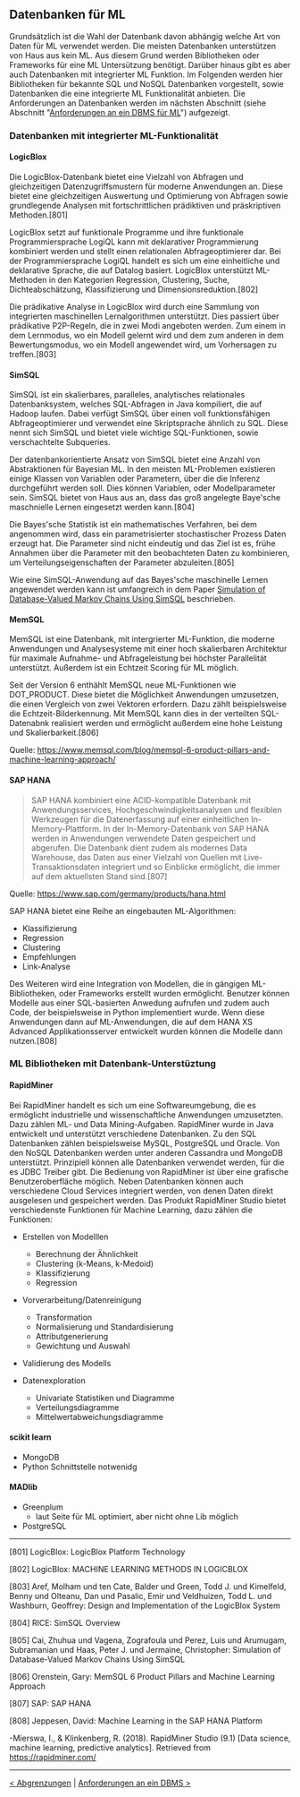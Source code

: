 ## Datenbanken für ML

Grundsätzlich ist die Wahl der Datenbank davon abhängig welche Art von Daten für ML verwendet werden. Die meisten Datenbanken unterstützen von Haus aus kein ML. Aus diesem Grund werden Bibliotheken oder Frameworks für eine ML Untersützung benötigt. Darüber hinaus gibt es aber auch Datenbanken mit integrierter ML Funktion. Im Folgenden werden hier Bibliotheken für bekannte SQL und NoSQL Datenbanken vorgestellt, sowie Datenbanken die eine integrierte ML Funktionalität anbieten. Die Anforderungen an Datenbanken werden im nächsten Abschnitt (siehe Abschnitt "[Anforderungen an ein DBMS für ML](#09_dbml_requirements)") aufgezeigt.

### Datenbanken mit integrierter ML-Funktionalität

#### LogicBlox

Die LogicBlox-Datenbank bietet eine Vielzahl von Abfragen und gleichzeitigen Datenzugriffsmustern für moderne Anwendungen an. Diese bietet eine gleichzeitigen Auswertung und Optimierung von Abfragen sowie grundlegende Analysen mit fortschrittlichen prädiktiven und präskriptiven Methoden.[801]

LogicBlox setzt auf funktionale Programme und ihre funktionale Programmiersprache LogiQL kann mit deklarativer Programmierung kombiniert werden und stellt einen relationalen Abfrageoptimierer dar. Bei der Programmiersprache LogiQL handelt es sich um eine einheitliche und deklarative Sprache, die auf Datalog basiert. LogicBlox unterstützt ML-Methoden in den Kategorien Regression, Clustering, Suche, Dichteabschätzung, Klassifizierung und Dimensionsreduktion.[802]

Die prädikative Analyse in LogicBlox wird durch eine Sammlung von integrierten maschinellen Lernalgorithmen unterstützt. Dies passiert über prädikative P2P-Regeln, die in zwei Modi angeboten werden. Zum einem in dem Lernmodus, wo ein Modell gelernt wird und dem zum anderen in dem Bewertungsmodus, wo ein Modell angewendet wird, um Vorhersagen zu treffen.[803]

#### SimSQL

SimSQL ist ein skalierbares, paralleles, analytisches relationales Datenbanksystem, welches SQL-Abfragen in Java kompiliert, die auf Hadoop laufen. Dabei verfügt SimSQL über einen voll funktionsfähigen Abfrageoptimierer und verwendet eine Skriptsprache ähnlich zu SQL. Diese nennt sich SimSQL und bietet viele wichtige SQL-Funktionen, sowie verschachtelte Subqueries.

Der datenbankorientierte Ansatz von SimSQL bietet eine Anzahl von Abstraktionen für Bayesian ML. In den meisten ML-Problemen existieren einige Klassen von Variablen oder Parametern, über die die Inferenz durchgeführt werden soll. Dies können Variablen, oder Modellparameter sein. SimSQL bietet von Haus aus an, dass das groß angelegte Baye'sche maschnielle Lernen eingesetzt werden kann.[804]

Die Bayes'sche Statistik ist ein mathematisches Verfahren, bei dem angenommen wird, dass ein parametrisierter stochastischer Prozess Daten erzeugt hat. Die Parameter sind nicht eindeutig und das Ziel ist es, frühe Annahmen über die Parameter mit den beobachteten Daten zu kombinieren, um Verteilungseigenschaften der Parameter abzuleiten.[805]

Wie eine SimSQL-Anwendung auf das Bayes'sche maschinelle Lernen angewendet werden kann ist umfangreich in dem Paper [Simulation of Database-Valued Markov Chains Using SimSQL](https://developer.logicblox.com/wp-content/uploads/2013/10/sigmod13-foula.pdf) beschrieben.

#### MemSQL

MemSQL ist eine Datenbank, mit intergrierter ML-Funktion, die moderne Anwendungen und Analysesysteme mit einer hoch skalierbaren Architektur für maximale Aufnahme- und Abfrageleistung bei höchster Parallelität unterstützt. Außerdem ist ein Echtzeit Scoring für ML möglich.

Seit der Version 6 enthählt MemSQL neue ML-Funktionen wie DOT_PRODUCT. Diese bietet die Möglichkeit Anwendungen umzusetzen, die einen Vergleich von zwei Vektoren erfordern. Dazu zählt beispielsweise die Echtzeit-Bilderkennung. Mit MemSQL kann dies in der verteilten SQL-Datenabnk realisiert werden und ermöglicht außerdem eine hohe Leistung und Skalierbarkeit.[806]

Quelle: https://www.memsql.com/blog/memsql-6-product-pillars-and-machine-learning-approach/

#### SAP HANA

> SAP HANA kombiniert eine ACID-kompatible Datenbank mit Anwendungsservices, Hochgeschwindigkeitsanalysen und flexiblen Werkzeugen für die Datenerfassung auf einer einheitlichen In-Memory-Plattform. In der In-Memory-Datenbank von SAP HANA werden in Anwendungen verwendete Daten gespeichert und abgerufen. Die Datenbank dient zudem als modernes Data Warehouse, das Daten aus einer Vielzahl von Quellen mit Live-Transaktionsdaten integriert und so Einblicke ermöglicht, die immer auf dem aktuellsten Stand sind.[807]

Quelle: https://www.sap.com/germany/products/hana.html

SAP HANA bietet eine Reihe an eingebauten ML-Algorithmen:

- Klassifizierung
- Regression
- Clustering
- Empfehlungen
- Link-Analyse

Des Weiteren wird eine Integration von Modellen, die in gängigen ML-Bibliotheken, oder Frameworks erstellt wurden ermöglicht. Benutzer können Modelle aus einer SQL-basierten Anwedung aufrufen und zudem auch Code, der beispielsweise in Python implementiert wurde. Wenn diese Anwendungen dann auf ML-Anwendungen, die auf dem HANA XS Advanced Applikationsserver entwickelt wurden können die Modelle dann nutzen.[808]

### ML Bibliotheken mit Datenbank-Unterstüztung

#### RapidMiner

Bei RapidMiner handelt es sich um eine Softwareumgebung, die es ermöglicht industrielle und wissenschaftliche Anwendungen umzusetzten. Dazu zählen ML- und Data Mining-Aufgaben. RapidMiner wurde in Java entwickelt und unterstützt verschiedene Datenbanken. Zu den SQL Datenbanken zählen beispielsweise MySQL, PostgreSQL und Oracle. Von den NoSQL Datenbanken werden unter anderen Cassandra und MongoDB unterstützt. Prinzipiell können alle Datenbanken verwendet werden, für die es JDBC Treiber gibt. Die Bedienung von RapidMiner ist über eine grafische Benutzeroberfläche möglich. Neben Datenbanken können auch verschiedene Cloud Services integriert werden, von denen Daten direkt ausgelesen und gespeichert werden. Das Produkt RapidMiner Studio bietet verschiedenste Funktionen für Machine Learning, dazu zählen die Funktionen:

- Erstellen von Modelllen

  - Berechnung der Ähnlichkeit
  - Clustering (k-Means, k-Medoid)
  - Klassifizierung
  - Regression

- Vorverarbeitung/Datenreinigung

  - Transformation
  - Normalisierung und Standardisierung
  - Attributgenerierung
  - Gewichtung und Auswahl

- Validierung des Modells

- Datenexploration
  - Univariate Statistiken und Diagramme
  - Verteilungsdiagramme
  - Mittelwertabweichungsdiagramme

<!--
https://rapidminer.com/products/studio/feature-list
https://docs.rapidminer.com/latest/studio/how-to/

RapidMiner https://docs.rapidminer.com
Cassandra http://cassandra.apache.org
MongoDB https://www.mongodb.com
MySQL https://www.mysql.com
PostgreSQL https://www.postgresql.org
Oracle https://www.oracle.com/database/
-->

#### scikit learn

- MongoDB
- Python Schnittstelle notwenidg

#### MADlib

- Greenplum
  - laut Seite für ML optimiert, aber nicht ohne Lib möglich
- PostgreSQL

<!--
**CYBERTEC**
  - https://www.cybertec-postgresql.com/de/produkte/pgneural_de/
- PostgreSQL

**bigML**
- MySQL
  - https://blog.bigml.com/2013/10/30/data-preparation-for-machine-learning-using-mysql/
-->

---

[801] LogicBlox: LogicBlox Platform Technology

[802] LogicBlox: MACHINE LEARNING METHODS IN LOGICBLOX

[803] Aref, Molham und ten Cate, Balder und Green, Todd J. und Kimelfeld, Benny und Olteanu, Dan und Pasalic, Emir und Veldhuizen, Todd L. und Washburn, Geoffrey: Design and Implementation of the LogicBlox System

[804] RICE: SimSQL Overview

[805] Cai, Zhuhua und Vagena, Zografoula und Perez, Luis und Arumugam, Subramanian und Haas, Peter J. und Jermaine, Christopher: Simulation of Database-Valued Markov Chains Using SimSQL

[806] Orenstein, Gary: MemSQL 6 Product Pillars and Machine Learning Approach

[807] SAP: SAP HANA

[808] Jeppesen, David: Machine Learning in the SAP HANA Platform

-Mierswa, I., & Klinkenberg, R. (2018). RapidMiner Studio (9.1) [Data science, machine learning, predictive analytics]. Retrieved from https://rapidminer.com/

<!--

TensorFlow
- https://opensourceforu.com/2017/01/best-open-source-machine-learning-frameworks/

Apache Spark MLlib
- https://opensourceforu.com/2017/01/best-open-source-machine-learning-frameworks/

Flink

SAP HANA
- https://www.prowesscorp.com/machine-learning-on-sap-hana/

Spark
- https://data-science-blog.com/blog/2016/08/03/was-ist-eigentlich-apache-spark/
- https://spark.apache.org/
- https://spark.apache.org/mllib/
- Hadoop HDFS

-->

---

[< Abgrenzungen](07_ml_dds.md) | [Anforderungen an ein DBMS >](09_dbml_requirements.md)
